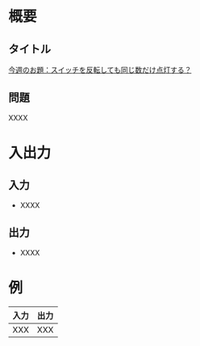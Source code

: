 # 概要
## タイトル
[今週のお題：スイッチを反転しても同じ数だけ点灯する？](https://codeiq.jp/q/3460)

## 問題
XXXX

# 入出力
## 入力
* XXXX

## 出力
* XXXX

# 例
|入力|出力|
|-|-|
|XXX|XXX|
